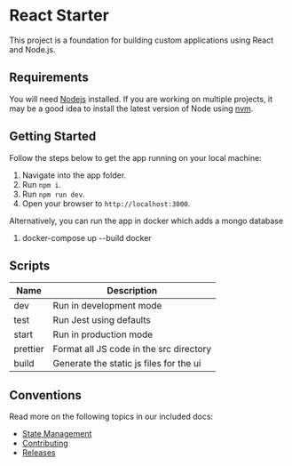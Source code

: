# React Starter

This project is a foundation for building custom applications using React and Node.js.

## Requirements

You will need [Nodejs](https://nodejs.org/en/download/) installed. If you are working on multiple projects, it may be a good idea to install the latest version of Node using [nvm](https://github.com/nvm-sh/nvm).

## Getting Started

Follow the steps below to get the app running on your local machine:

1. Navigate into the app folder.
1. Run `npm i`.
1. Run `npm run dev`.
1. Open your browser to `http://localhost:3000`.

Alternatively, you can run the app in docker which adds a mongo database

1. docker-compose up --build docker

## Scripts

| Name      | Description                             |
| --------- | --------------------------------------- |
| dev       | Run in development mode                 |
| test      | Run Jest using defaults                 |
| start     | Run in production mode                  |
| prettier  | Format all JS code in the src directory |
| build     | Generate the static js files for the ui |

## Conventions

Read more on the following topics in our included docs:

-   [State Management](./docs/StateManagement.md)
-   [Contributing](docs/Contributing.md)
-   [Releases](docs/Releases.md)
